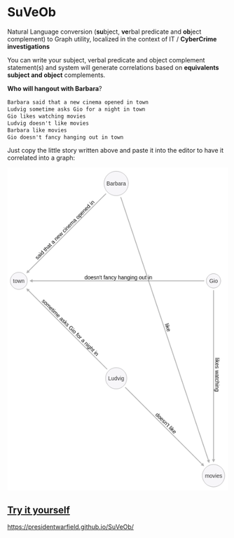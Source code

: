# SuVeOb
Natural Language conversion (**su**bject, **ve**rbal predicate and **ob**ject complement) to Graph utility, localized in the context of IT / **CyberCrime investigations**

You can write your subject, verbal predicate and object complement statement(s) and system will generate correlations based on **equivalents subject and object** complements. 

**Who will hangout with Barbara**?

```
Barbara said that a new cinema opened in town 
Ludvig sometime asks Gio for a night in town
Gio likes watching movies
Ludvig doesn't like movies
Barbara like movies
Gio doesn't fancy hanging out in town
```
Just copy the little story written above and paste it into the editor to have it correlated into a graph:

![](/img/who_will_hang-out_with_barbara.png)

**[Try it yourself](https://presidentwarfield.github.io/SuVeOb/SuVeOb.html)**
---
https://presidentwarfield.github.io/SuVeOb/
